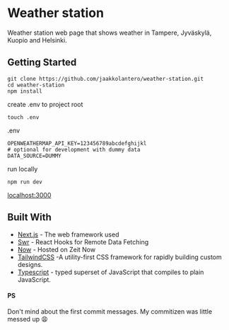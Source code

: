 # Weather station

Weather station web page that shows weather in Tampere, Jyväskylä, Kuopio and Helsinki.

## Getting Started

```
git clone https://github.com/jaakkolantero/weather-station.git
cd weather-station
npm install
```

create .env to project root

```
touch .env
```

.env

```
OPENWEATHERMAP_API_KEY=123456789abcdefghijkl
# optional for development with dummy data
DATA_SOURCE=DUMMY
```

run locally

```
npm run dev
```

[localhost:3000](http://localhost:3000)

## Built With

- [Next.js](https://nextjs.org/) - The web framework used
- [Swr](https://swr.now.sh/) - React Hooks for Remote Data Fetching
- [Now](https://zeit.co/home) - Hosted on Zeit Now
- [TailwindCSS](https://tailwindcss.com/) -A utility-first CSS framework for
  rapidly building custom designs.
- [Typescript](https://www.typescriptlang.org/) - typed superset of JavaScript that compiles to plain JavaScript.

#### PS

Don't mind about the first commit messages. My commitizen was little messed up 😩
